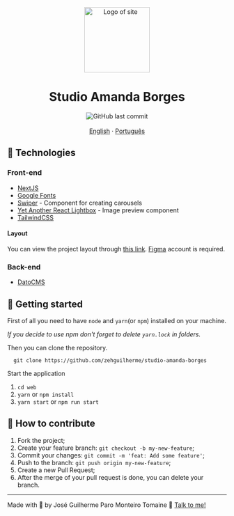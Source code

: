 <div align="center">
  <img src="https://www.datocms-assets.com/85603/1678403404-logo.svg" width="150" height="auto" alt="Logo of site">
</div>

<h1 align="center">
  Studio Amanda Borges
</h1>

<div align="center">
  <img alt="GitHub last commit" src="https://img.shields.io/github/last-commit/zehguilherme/studio-amanda-borges">
</div>

<br>

<div align="center">
  <a href="README.md">English</a>
  ·
  <a href="README-pt.md">Português</a>
</div>

## 🚀 Technologies

### Front-end

- [NextJS](https://nextjs.org/)
- [Google Fonts](https://fonts.google.com/)
- [Swiper](https://swiperjs.com/) - Component for creating carousels
- [Yet Another React Lightbox](https://yet-another-react-lightbox.com/) - Image preview component
- [TailwindCSS](https://tailwindcss.com/)

#### Layout

You can view the project layout through [this link](https://www.figma.com/file/IEfItaPTEcPpxmHFbwy2LM/Studio-Amanda-Borges?type=design&node-id=5%3A4&t=JzoWEJRzrGCYYN0m-1). [Figma](https://www.figma.com/) account is required.

### Back-end

- [DatoCMS](https://www.datocms.com/)

## 🚀 Getting started

First of all you need to have `node` and `yarn`(or `npm`) installed on your machine.

*If you decide to use npm don't forget to delete `yarn.lock` in folders.*

Then you can clone the repository.

```code
  git clone https://github.com/zehguilherme/studio-amanda-borges
```

Start the application

1. `cd web`
2. `yarn` or `npm install`
3. `yarn start` or `npm run start`

## 🤔 How to contribute

1. Fork the project;
2. Create your feature branch: `git checkout -b my-new-feature`;
3. Commit your changes: `git commit -m 'feat: Add some feature'`;
4. Push to the branch: `git push origin my-new-feature`;
5. Create a new Pull Request;
6. After the merge of your pull request is done, you can delete your branch.

---

Made with 💟 by José Guilherme Paro Monteiro Tomaine 👋 [Talk to me!](https://www.linkedin.com/in/josé-guilherme-paro-monteiro-tomaine/)
